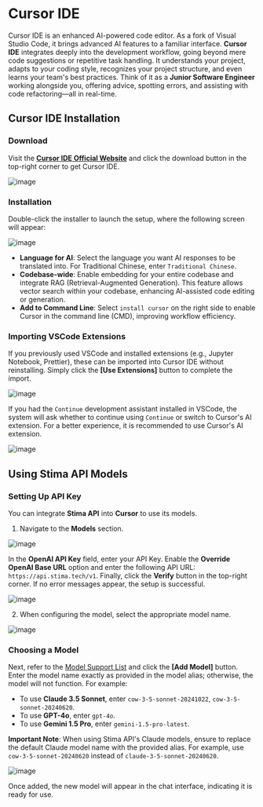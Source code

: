 # Cursor IDE

Cursor IDE is an enhanced AI-powered code editor. As a fork of Visual Studio Code, it brings advanced AI features to a familiar interface. **Cursor IDE** integrates deeply into the development workflow, going beyond mere code suggestions or repetitive task handling. It understands your project, adapts to your coding style, recognizes your project structure, and even learns your team's best practices. Think of it as a **Junior Software Engineer** working alongside you, offering advice, spotting errors, and assisting with code refactoring—all in real-time.

## Cursor IDE Installation

### Download

Visit the **[Cursor IDE Official Website](https://www.cursor.com/)** and click the download button in the top-right corner to get Cursor IDE.

![image](https://hackmd.io/_uploads/SJH2WxDoC.jpg)

### Installation

Double-click the installer to launch the setup, where the following screen will appear:

![image](https://hackmd.io/_uploads/SkH32oP50.png)

- **Language for AI**: Select the language you want AI responses to be translated into. For Traditional Chinese, enter `Traditional Chinese`.
- **Codebase-wide**: Enable embedding for your entire codebase and integrate RAG (Retrieval-Augmented Generation). This feature allows vector search within your codebase, enhancing AI-assisted code editing or generation.
- **Add to Command Line**: Select `install cursor` on the right side to enable Cursor in the command line (CMD), improving workflow efficiency.

### Importing VSCode Extensions

If you previously used VSCode and installed extensions (e.g., Jupyter Notebook, Prettier), these can be imported into Cursor IDE without reinstalling. Simply click the **[Use Extensions]** button to complete the import.

![image](https://hackmd.io/_uploads/HJOOAswq0.png)

If you had the `Continue` development assistant installed in VSCode, the system will ask whether to continue using `Continue` or switch to Cursor's AI extension. For a better experience, it is recommended to use Cursor's AI extension.

![image](https://hackmd.io/_uploads/rJHfJhDcC.png)

## Using Stima API Models

### Setting Up API Key

You can integrate **Stima API** into **Cursor** to use its models.

1. Navigate to the **Models** section.

![image](https://hackmd.io/_uploads/BkDbZNqcC.png)

In the **OpenAI API Key** field, enter your API Key. Enable the **Override OpenAI Base URL** option and enter the following API URL: `https://api.stima.tech/v1`. Finally, click the **Verify** button in the top-right corner. If no error messages appear, the setup is successful.

![image](https://hackmd.io/_uploads/SJVqOgviA.png)

2. When configuring the model, select the appropriate model name.

![image](https://hackmd.io/_uploads/r16AuxPoA.png)

### Choosing a Model

Next, refer to the [Model Support List](https://api.stima.tech/) and click the **[Add Model]** button. Enter the model name exactly as provided in the model alias; otherwise, the model will not function. For example:

- To use **Claude 3.5 Sonnet**, enter `cow-3-5-sonnet-20241022`, `cow-3-5-sonnet-20240620`.
- To use **GPT-4o**, enter `gpt-4o`.
- To use **Gemini 1.5 Pro**, enter `gemini-1.5-pro-latest`.

**Important Note**: When using Stima API's Claude models, ensure to replace the default Claude model name with the provided alias. For example, use `cow-3-5-sonnet-20240620` instead of `claude-3-5-sonnet-20240620`.

![image](https://hackmd.io/_uploads/H1g9N9Po0.png)

Once added, the new model will appear in the chat interface, indicating it is ready for use.